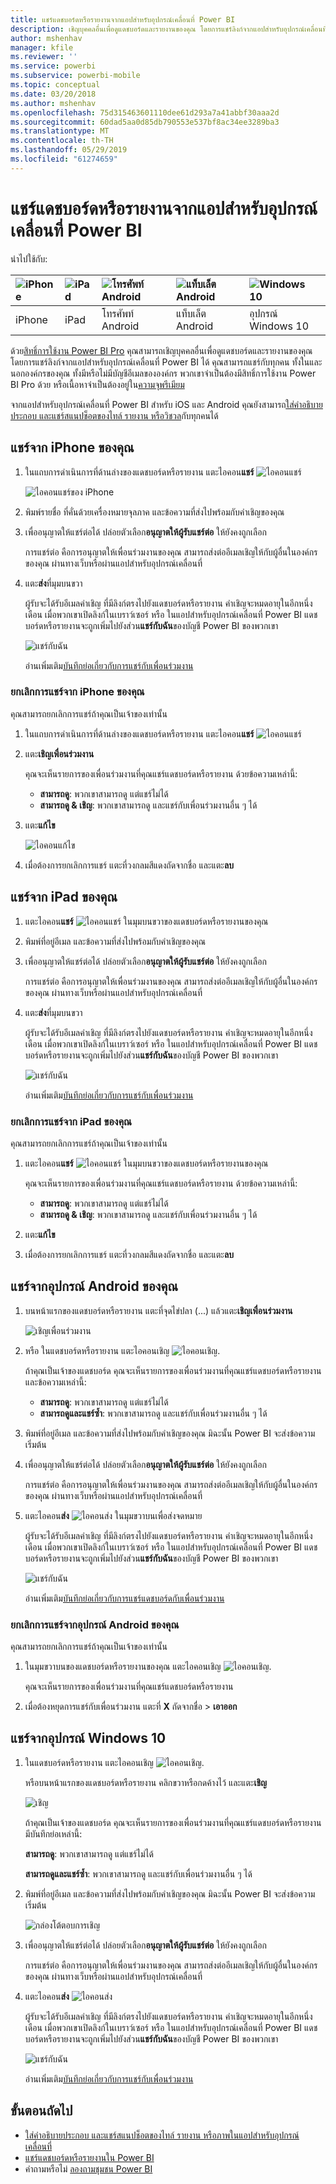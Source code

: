 ```yaml
---
title: แชร์แดชบอร์ดหรือรายงานจากแอปสำหรับอุปกรณ์เคลื่อนที่ Power BI
description: เชิญบุคคลอื่นเพื่อดูแดชบอร์ดและรายงานของคุณ โดยการแชร์ลิงก์จากแอปสำหรับอุปกรณ์เคลื่อนที่ Power BI เรียนรู้วิธีการ
author: mshenhav
manager: kfile
ms.reviewer: ''
ms.service: powerbi
ms.subservice: powerbi-mobile
ms.topic: conceptual
ms.date: 03/20/2018
ms.author: mshenhav
ms.openlocfilehash: 75d315463601110dee61d293a7a41abbf30aaa2d
ms.sourcegitcommit: 60dad5aa0d85db790553e537bf8ac34ee3289ba3
ms.translationtype: MT
ms.contentlocale: th-TH
ms.lasthandoff: 05/29/2019
ms.locfileid: "61274659"
---
```

# <a name="share-a-dashboard-or-report-from-the-power-bi-mobile-apps"></a>แชร์แดชบอร์ดหรือรายงานจากแอปสำหรับอุปกรณ์เคลื่อนที่ Power BI
นำไปใช้กับ:

| ![iPhone](./media/mobile-share-dashboard-from-the-mobile-apps/iphone-logo-50-px.png) | ![iPad](./media/mobile-share-dashboard-from-the-mobile-apps/ipad-logo-50-px.png) | ![โทรศัพท์ Android](./media/mobile-share-dashboard-from-the-mobile-apps/android-phone-logo-50-px.png) | ![แท็บเล็ต Android](./media/mobile-share-dashboard-from-the-mobile-apps/android-tablet-logo-50-px.png) | ![Windows 10](./media/mobile-share-dashboard-from-the-mobile-apps/win-10-logo-50-px.png) |
|:--- |:--- |:--- |:--- |:--- |
| iPhone |iPad |โทรศัพท์ Android |แท็บเล็ต Android |อุปกรณ์ Windows 10 |

ด้วย[สิทธิ์การใช้งาน Power BI Pro](../../service-features-license-type.md) คุณสามารถเชิญบุคคลอื่นเพื่อดูแดชบอร์ดและรายงานของคุณ โดยการแชร์ลิงก์จากแอปสำหรับอุปกรณ์เคลื่อนที่ Power BI ได้ คุณสามารถแชร์กับทุกคน ทั้งในและนอกองค์กรของคุณ ทั้งมีหรือไม่มีบัญชีอีเมลขององค์กร พวกเขาจำเป็นต้องมีสิทธิ์การใช้งาน Power BI Pro ด้วย หรือเนื้อหาจำเป็นต้องอยู่ใน[ความจุพรีเมียม](../../service-premium-what-is.md)

จากแอปสำหรับอุปกรณ์เคลื่อนที่ Power BI สำหรับ iOS และ Android คุณยังสามารถ[ใส่คำอธิบายประกอบ และแชร์สแนปช็อตของไทล์ รายงาน หรือวิชวล](mobile-annotate-and-share-a-tile-from-the-mobile-apps.md)กับทุกคนได้ 

## <a name="share-from-your-iphone"></a>แชร์จาก iPhone ของคุณ
1. ในแถบการดำเนินการที่ด้านล่างของแดชบอร์ดหรือรายงาน แตะไอคอน**แชร์** ![ไอคอนแชร์](././media/mobile-share-dashboard-from-the-mobile-apps/power-bi-iphone-share-dashboard-icon.png)
   
   ![ไอคอนแชร์ของ iPhone](./media/mobile-share-dashboard-from-the-mobile-apps/power-bi-iphone-dashboard-invite.png)
2. พิมพ์รายชื่อ ที่คั่นด้วยเครื่องหมายจุลภาค และข้อความที่ส่งไปพร้อมกับคำเชิญของคุณ
3. เพื่ออนุญาตให้แชร์ต่อได้ ปล่อยตัวเลือก**อนุญาตให้ผู้รับแชร์ต่อ** ให้ยังคงถูกเลือก
   
   การแชร์ต่อ คือการอนุญาตให้เพื่อนร่วมงานของคุณ สามารถส่งต่ออีเมลเชิญให้กับผู้อื่นในองค์กรของคุณ ผ่านทางเว็บหรือผ่านแอปสำหรับอุปกรณ์เคลื่อนที่
5. แตะ**ส่ง**ที่มุมบนขวา
   
   ผู้รับจะได้รับอีเมลคำเชิญ ที่มีลิงก์ตรงไปยังแดชบอร์ดหรือรายงาน คำเชิญจะหมดอายุในอีกหนึ่งเดือน เมื่อพวกเขาเปิดลิงก์ในเบราว์เซอร์ หรือ ในแอปสำหรับอุปกรณ์เคลื่อนที่ Power BI แดชบอร์ดหรือรายงานจะถูกเพิ่มไปยังส่วน**แชร์กับฉัน**ของบัญชี Power BI ของพวกเขา
   
   ![แชร์กับฉัน](./././media/mobile-share-dashboard-from-the-mobile-apps/power-bi-iphone-shared-with-me-left-nav.png)
   
   อ่านเพิ่มเติม[บันทึกย่อเกี่ยวกับการแชร์กับเพื่อนร่วมงาน](../../service-share-dashboards.md)

### <a name="unshare-from-your-iphone"></a>ยกเลิกการแชร์จาก iPhone ของคุณ
คุณสามารถยกเลิกการแชร์ถ้าคุณเป็นเจ้าของเท่านั้น

1. ในแถบการดำเนินการที่ด้านล่างของแดชบอร์ดหรือรายงาน แตะไอคอน**แชร์** ![ไอคอนแชร์](././media/mobile-share-dashboard-from-the-mobile-apps/power-bi-iphone-share-dashboard-icon.png)
2. แตะ**เชิญเพื่อนร่วมงาน**
   
   คุณจะเห็นรายการของเพื่อนร่วมงานที่คุณแชร์แดชบอร์ดหรือรายงาน ด้วยข้อความเหล่านี้:
   
   * **สามารถดู**: พวกเขาสามารถดู แต่แชร์ไม่ได้
   * **สามารถดู & เชิญ**: พวกเขาสามารถดู และแชร์กับเพื่อนร่วมงานอื่น ๆ ได้
1. แตะ**แก้ไข**
   
    ![ไอคอนแก้ไข](./media/mobile-share-dashboard-from-the-mobile-apps/power-bi-iphone-edit-invite-dashboard.png)
4. เมื่อต้องการยกเลิกการแชร์ แตะที่วงกลมสีแดงถัดจากชื่อ และแตะ**ลบ**

## <a name="share-from-your-ipad"></a>แชร์จาก iPad ของคุณ
1. แตะไอคอน**แชร์** ![ไอคอนแชร์](././media/mobile-share-dashboard-from-the-mobile-apps/pbi_ipad_shareiconblk.png) ในมุมบนขวาของแดชบอร์ดหรือรายงานของคุณ
2. พิมพ์ที่อยู่อีเมล และข้อความที่ส่งไปพร้อมกับคำเชิญของคุณ
3. เพื่ออนุญาตให้แชร์ต่อได้ ปล่อยตัวเลือก**อนุญาตให้ผู้รับแชร์ต่อ** ให้ยังคงถูกเลือก
   
   การแชร์ต่อ คือการอนุญาตให้เพื่อนร่วมงานของคุณ สามารถส่งต่ออีเมลเชิญให้กับผู้อื่นในองค์กรของคุณ ผ่านทางเว็บหรือผ่านแอปสำหรับอุปกรณ์เคลื่อนที่ 

4. แตะ**ส่ง**ที่มุมบนขวา
   
   ผู้รับจะได้รับอีเมลคำเชิญ ที่มีลิงก์ตรงไปยังแดชบอร์ดหรือรายงาน คำเชิญจะหมดอายุในอีกหนึ่งเดือน เมื่อพวกเขาเปิดลิงก์ในเบราว์เซอร์ หรือ ในแอปสำหรับอุปกรณ์เคลื่อนที่ Power BI แดชบอร์ดหรือรายงานจะถูกเพิ่มไปยังส่วน**แชร์กับฉัน**ของบัญชี Power BI ของพวกเขา
   
   ![แชร์กับฉัน](./././media/mobile-share-dashboard-from-the-mobile-apps/power-bi-iphone-shared-with-me-left-nav.png)
   
   อ่านเพิ่มเติม[บันทึกย่อเกี่ยวกับการแชร์กับเพื่อนร่วมงาน](../../service-share-dashboards.md)

### <a name="unshare-from-your-ipad"></a>ยกเลิกการแชร์จาก iPad ของคุณ
คุณสามารถยกเลิกการแชร์ถ้าคุณเป็นเจ้าของเท่านั้น

1. แตะไอคอน**แชร์** ![ไอคอนแชร์](././media/mobile-share-dashboard-from-the-mobile-apps/pbi_ipad_shareiconblk.png) ในมุมบนขวาของแดชบอร์ดหรือรายงานของคุณ
   
   คุณจะเห็นรายการของเพื่อนร่วมงานที่คุณแชร์แดชบอร์ดหรือรายงาน ด้วยข้อความเหล่านี้:
   
   * **สามารถดู**: พวกเขาสามารถดู แต่แชร์ไม่ได้
   * **สามารถดู & เชิญ**: พวกเขาสามารถดู และแชร์กับเพื่อนร่วมงานอื่น ๆ ได้
2. แตะ**แก้ไข**
3. เมื่อต้องการยกเลิกการแชร์ แตะที่วงกลมสีแดงถัดจากชื่อ และแตะ**ลบ**

## <a name="share-from-your-android-device"></a>แชร์จากอุปกรณ์ Android ของคุณ
1. บนหน้าแรกของแดชบอร์ดหรือรายงาน แตะที่จุดไข่ปลา (...) แล้วแตะ**เชิญเพื่อนร่วมงาน**
   
   ![เชิญเพื่อนร่วมงาน](./media/mobile-share-dashboard-from-the-mobile-apps/power-bi-android-tablet-share-dashboard.png)
2. หรือ ในแดชบอร์ดหรือรายงาน แตะไอคอนเชิญ ![ไอคอนเชิญ](././media/mobile-share-dashboard-from-the-mobile-apps/power-bi-android-invite-icon.png).

    ถ้าคุณเป็นเจ้าของแดชบอร์ด คุณจะเห็นรายการของเพื่อนร่วมงานที่คุณแชร์แดชบอร์ดหรือรายงาน และข้อความเหล่านี้:

    -   **สามารถดู**: พวกเขาสามารถดู แต่แชร์ไม่ได้
    -   **สามารถดูและแชร์ซ้ำ**: พวกเขาสามารถดู และแชร์กับเพื่อนร่วมงานอื่น ๆ ได้

1. พิมพ์ที่อยู่อีเมล และข้อความที่ส่งไปพร้อมกับคำเชิญของคุณ มิฉะนั้น Power BI จะส่งข้อความเริ่มต้น
2. เพื่ออนุญาตให้แชร์ต่อได้ ปล่อยตัวเลือก**อนุญาตให้ผู้รับแชร์ต่อ** ให้ยังคงถูกเลือก
   
   การแชร์ต่อ คือการอนุญาตให้เพื่อนร่วมงานของคุณ สามารถส่งต่ออีเมลเชิญให้กับผู้อื่นในองค์กรของคุณ ผ่านทางเว็บหรือผ่านแอปสำหรับอุปกรณ์เคลื่อนที่
   
1. แตะไอคอน**ส่ง** ![ไอคอนส่ง](./media/mobile-share-dashboard-from-the-mobile-apps/pbi_andr_sendplane.png) ในมุมขวาบนเพื่อส่งจดหมาย
   
   ผู้รับจะได้รับอีเมลคำเชิญ ที่มีลิงก์ตรงไปยังแดชบอร์ดหรือรายงาน คำเชิญจะหมดอายุในอีกหนึ่งเดือน เมื่อพวกเขาเปิดลิงก์ในเบราว์เซอร์ หรือ ในแอปสำหรับอุปกรณ์เคลื่อนที่ Power BI แดชบอร์ดหรือรายงานจะถูกเพิ่มไปยังส่วน**แชร์กับฉัน**ของบัญชี Power BI ของพวกเขา
   
   ![แชร์กับฉัน](./media/mobile-share-dashboard-from-the-mobile-apps/power-bi-android-shared-with-me-left-nav.png)
   
   อ่านเพิ่มเติม[บันทึกย่อเกี่ยวกับการแชร์แดชบอร์ดกับเพื่อนร่วมงาน](../../service-share-dashboards.md)

### <a name="unshare-from-your-android-device"></a>ยกเลิกการแชร์จากอุปกรณ์ Android ของคุณ
คุณสามารถยกเลิกการแชร์ถ้าคุณเป็นเจ้าของเท่านั้น

1. ในมุมขวาบนของแดชบอร์ดหรือรายงานของคุณ แตะไอคอนเชิญ ![ไอคอนเชิญ](././media/mobile-share-dashboard-from-the-mobile-apps/power-bi-android-invite-icon.png). 
   
   คุณจะเห็นรายการของเพื่อนร่วมงานที่คุณแชร์แดชบอร์ดหรือรายงาน
2. เมื่อต้องหยุดการแชร์กับเพื่อนร่วมงาน แตะที่ **X** ถัดจากชื่อ \> **เอาออก**

## <a name="share-from-your-windows-10-device"></a>แชร์จากอุปกรณ์ Windows 10
1. ในแดชบอร์ดหรือรายงาน แตะไอคอนเชิญ ![ไอคอนเชิญ](./media/mobile-share-dashboard-from-the-mobile-apps/pbi_andr_inviteicon.png).
   
   หรือบนหน้าแรกของแดชบอร์ดหรือรายงาน คลิกขวาหรือกดค้างไว้ และแตะ**เชิญ**
   
   ![เชิญ](./media/mobile-share-dashboard-from-the-mobile-apps/pbi_win10_sharedash.png)
   
   ถ้าคุณเป็นเจ้าของแดชบอร์ด คุณจะเห็นรายการของเพื่อนร่วมงานที่คุณแชร์แดชบอร์ดหรือรายงาน มีบันทึกย่อเหล่านี้:
   
   **สามารถดู**: พวกเขาสามารถดู แต่แชร์ไม่ได้
   
   **สามารถดูและแชร์ซ้ำ**: พวกเขาสามารถดู และแชร์กับเพื่อนร่วมงานอื่น ๆ ได้
2. พิมพ์ที่อยู่อีเมล และข้อความที่ส่งไปพร้อมกับคำเชิญของคุณ มิฉะนั้น Power BI จะส่งข้อความเริ่มต้น
   
   ![กล่องโต้ตอบการเชิญ](./media/mobile-share-dashboard-from-the-mobile-apps/power-bi-windows-10-share-dashboard.png)
3. เพื่ออนุญาตให้แชร์ต่อได้ ปล่อยตัวเลือก**อนุญาตให้ผู้รับแชร์ต่อ** ให้ยังคงถูกเลือก
   
   การแชร์ต่อ คือการอนุญาตให้เพื่อนร่วมงานของคุณ สามารถส่งต่ออีเมลเชิญให้กับผู้อื่นในองค์กรของคุณ ผ่านทางเว็บหรือผ่านแอปสำหรับอุปกรณ์เคลื่อนที่
   
1. แตะไอคอน**ส่ง** ![ไอคอนส่ง](./media/mobile-share-dashboard-from-the-mobile-apps/pbi_win10ph_sendicon.png)
   
   ผู้รับจะได้รับอีเมลคำเชิญ ที่มีลิงก์ตรงไปยังแดชบอร์ดหรือรายงาน คำเชิญจะหมดอายุในอีกหนึ่งเดือน เมื่อพวกเขาเปิดลิงก์ในเบราว์เซอร์ หรือ ในแอปสำหรับอุปกรณ์เคลื่อนที่ Power BI แดชบอร์ดหรือรายงานจะถูกเพิ่มไปยังส่วน**แชร์กับฉัน**ของบัญชี Power BI ของพวกเขา
   
   ![แชร์กับฉัน](./././media/mobile-share-dashboard-from-the-mobile-apps/power-bi-iphone-shared-with-me-left-nav.png)
   
   อ่านเพิ่มเติม[บันทึกย่อเกี่ยวกับการแชร์กับเพื่อนร่วมงาน](../../service-share-dashboards.md)

## <a name="next-steps"></a>ขั้นตอนถัดไป
* [ใส่คำอธิบายประกอบ และแชร์สแนปช็อตของไทล์ รายงาน หรือภาพในแอปสำหรับอุปกรณ์เคลื่อนที่](mobile-annotate-and-share-a-tile-from-the-mobile-apps.md)
* [แชร์แดชบอร์ดหรือรายงานใน Power BI](../../service-share-dashboards.md)
* คำถามหรือไม่ [ลองถามชุมชน Power BI](http://community.powerbi.com/)

